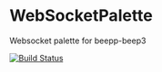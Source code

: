 # WebSocketPalette

Websocket palette for beepp-beep3

[![Build Status](https://travis-ci.com/BaptisteLemarcis/WebSocketPalette.svg?token=rmMSz5HLBt2FasGy3PnZ&branch=master)](https://travis-ci.com/BaptisteLemarcis/WebSocketPalette)